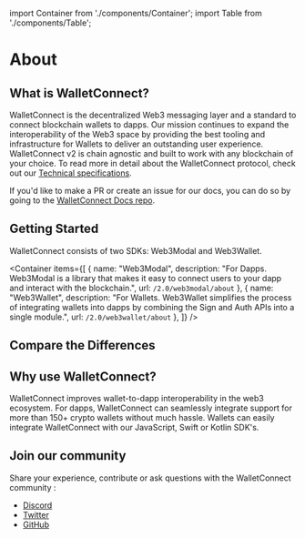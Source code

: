 import Container from './components/Container';
import Table from './components/Table';

# About

## What is WalletConnect?

WalletConnect is the decentralized Web3 messaging layer and a standard to connect blockchain wallets to dapps. Our mission continues to expand the interoperability of the Web3 space by providing the best tooling and infrastructure for Wallets to deliver an outstanding user experience. WalletConnect v2 is chain agnostic and built to work with any blockchain of your choice. To read more in detail about the WalletConnect protocol, check out our [Technical specifications](./specs/readme.md).

If you'd like to make a PR or create an issue for our docs, you can do so by going to the [WalletConnect Docs repo](https://github.com/WalletConnect/walletconnect-docs).

## Getting Started

WalletConnect consists of two SDKs: Web3Modal and Web3Wallet.

<Container
items={[
{
name: "Web3Modal",
description: "For Dapps. Web3Modal is a library that makes it easy to connect users to your dapp and interact with the blockchain.",
url: `/2.0/web3modal/about`
},
{
name: "Web3Wallet",
description: "For Wallets. Web3Wallet simplifies the process of integrating wallets into dapps by combining the Sign and Auth APIs into a single module.",
url: `/2.0/web3wallet/about`
},
]}
/>

## Compare the Differences

<Table 
headers={[ "SDKs", "Web3Modal", "Web3Wallet" ]}
data={[
{
feature: "Target Builders",
web3Modal: "Dapps",
web3Wallet: "Wallets",
},
{
feature: "APIs",
web3Modal: "Sign v2.0, Auth, Sign v1.0",
web3Wallet: "Sign v2.0, Auth",
}
]}
/>

## Why use WalletConnect?

WalletConnect improves wallet-to-dapp interoperability in the web3 ecosystem. For dapps, WalletConnect can seamlessly integrate support for more than 150+ crypto wallets without much hassle. Wallets can easily integrate WalletConnect with our JavaScript, Swift or Kotlin SDK's.

## Join our community

Share your experience, contribute or ask questions with the WalletConnect community :

- [Discord](https://discord.walletconnect.org)
- [Twitter](https://twitter.com/walletconnect)
- [GitHub](https://github.com/walletconnect)
